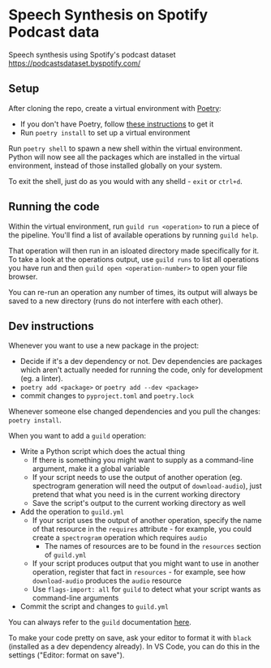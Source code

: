 # Speech Synthesis on Spotify Podcast data

Speech synthesis using Spotify's podcast dataset
https://podcastsdataset.byspotify.com/

## Setup

After cloning the repo, create a virtual environment with [Poetry](https://python-poetry.org/):

- If you don't have Poetry, follow [these instructions](https://python-poetry.org/docs/#installation) to get it
- Run `poetry install` to set up a virtual environment

Run `poetry shell` to spawn a new shell within the virtual environment. Python will now see all the packages which are installed in the virtual environment, instead of those installed globally on your system.

To exit the shell, just do as you would with any shelld - `exit` or `ctrl+d`.

## Running the code

Within the virtual environment, run `guild run <operation>` to run a piece of the pipeline. You'll find a list of available operations by running `guild help`.

That operation will then run in an isloated directory made specifically for it. To take a look at the operations output, use `guild runs` to list all operations you have run and then `guild open <operation-number>` to open your file browser.

You can re-run an operation any number of times, its output will always be saved to a new directory (runs do not interfere with each other).

## Dev instructions

Whenever you want to use a new package in the project:

- Decide if it's a dev dependency or not. Dev dependencies are packages which aren't actually needed for running the code, only for development (eg. a linter).
- `poetry add <package>` or `poetry add --dev <package>`
- commit changes to `pyproject.toml` and `poetry.lock`

Whenever someone else changed dependencies and you pull the changes: `poetry install`.

When you want to add a `guild` operation:

- Write a Python script which does the actual thing
  - If there is something you might want to supply as a command-line argument, make it a global variable
  - If your script needs to use the output of another operation (eg. spectrogram generation will need the output of `download-audio`), just pretend that what you need is in the current working directory
  - Save the script's output to the current working directory as well
- Add the operation to `guild.yml`
  - If your script uses the output of another operation, specify the name of that resource in the `requires` attribute - for example, you could create a `spectrogram` operation which requires `audio`
    - The names of resources are to be found in the `resources` section of `guild.yml`
  - If your script produces output that you might want to use in another operation, register that fact in `resources` - for example, see how `download-audio` produces the `audio` resource
  - Use `flags-import: all` for `guild` to detect what your script wants as command-line arguments
- Commit the script and changes to `guild.yml`

You can always refer to the `guild` documentation [here](https://my.guild.ai/t/guild-ai-documentation/).

To make your code pretty on save, ask your editor to format it with `black` (installed as a dev dependency already). In VS Code, you can do this in the settings ("Editor: format on save").

